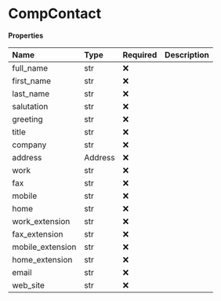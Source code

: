 # CompContact

**Properties**

| Name             | Type    | Required | Description |
| :--------------- | :------ | :------- | :---------- |
| full_name        | str     | ❌       |             |
| first_name       | str     | ❌       |             |
| last_name        | str     | ❌       |             |
| salutation       | str     | ❌       |             |
| greeting         | str     | ❌       |             |
| title            | str     | ❌       |             |
| company          | str     | ❌       |             |
| address          | Address | ❌       |             |
| work             | str     | ❌       |             |
| fax              | str     | ❌       |             |
| mobile           | str     | ❌       |             |
| home             | str     | ❌       |             |
| work_extension   | str     | ❌       |             |
| fax_extension    | str     | ❌       |             |
| mobile_extension | str     | ❌       |             |
| home_extension   | str     | ❌       |             |
| email            | str     | ❌       |             |
| web_site         | str     | ❌       |             |

<!-- This file was generated by liblab | https://liblab.com/ -->
